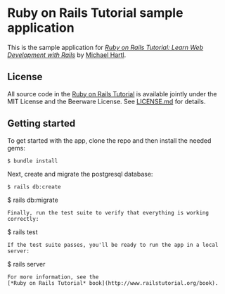 # Ruby on Rails Tutorial sample application

This is the sample application for
[_Ruby on Rails Tutorial:
Learn Web Development with Rails_](http://www.railstutorial.org/)
by [Michael Hartl](http://www.michaelhartl.com/).

## License

All source code in the [Ruby on Rails Tutorial](http://railstutorial.org/)
is available jointly under the MIT License and the Beerware License. See
[LICENSE.md](LICENSE.md) for details.

## Getting started

To get started with the app, clone the repo and then install the needed gems:

```
$ bundle install
```

Next, create and migrate the postgresql database:

```
$ rails db:create
```

$ rails db:migrate

```
Finally, run the test suite to verify that everything is working correctly:
```

$ rails test

```
If the test suite passes, you'll be ready to run the app in a local server:
```

$ rails server

```
For more information, see the
[*Ruby on Rails Tutorial* book](http://www.railstutorial.org/book).
```
